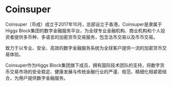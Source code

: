 # Coinsuper

Coinsuper（币成）成立于2017年10月，总部设立于香港。Coinsuper是隶属于Higgs Block集团的数字金融服务平台，为全球专业金融机构、商业机构和个人投资者提供多币种、多语言的加密货币交易服务，包含法币交易以及币币交易。

致力于以专业、安全、高效的数字金融服务系统为全球客户提供一流的加密货币交易体验。

Coinsuper作为Higgs Block集团旗下成员，拥有国际技术团队的支持，将数字货币交易市场的安全稳定、健康发展与传统金融行业的严谨、规范、精细化相紧密结合，为用户提供数字金融服务。
